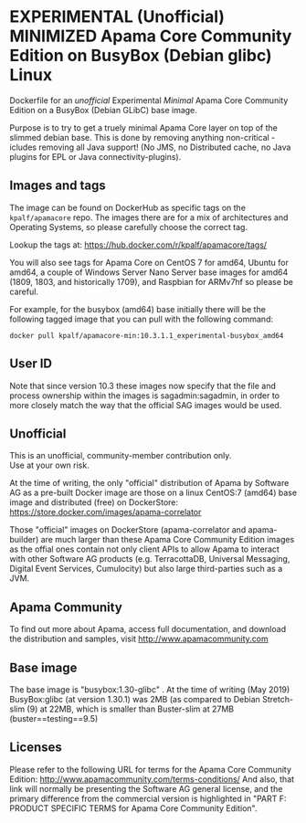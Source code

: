 # EXPERIMENTAL (Unofficial) MINIMIZED Apama Core Community Edition on BusyBox (Debian glibc) Linux 
Dockerfile for an _unofficial_ Experimental *Minimal* Apama Core Community Edition on a BusyBox (Debian GLibC) base image.  

Purpose is to try to get a truely minimal Apama Core layer on top of the slimmed debian base.  This is done by removing anything non-critical - icludes removing all Java support!  (No JMS, no Distributed cache, no Java plugins for EPL or Java connectivity-plugins).


## Images and tags
The image can be found on DockerHub as specific tags on the `kpalf/apamacore` repo.  The images there are for a mix of architectures and Operating Systems, so please carefully choose the correct tag.

Lookup the tags at: https://hub.docker.com/r/kpalf/apamacore/tags/

You will also see tags for Apama Core on CentOS 7 for amd64, Ubuntu for amd64, a couple of Windows Server Nano Server base images  for amd64 (1809, 1803, and historically 1709), and Raspbian for ARMv7hf so please be careful.

For example, for the busybox (amd64) base initially there will be the following tagged image that you can pull with the following command:
```
docker pull kpalf/apamacore-min:10.3.1.1_experimental-busybox_amd64
```

## User ID
Note that since version 10.3 these images now specify that the file and process ownership within the images is sagadmin:sagadmin, in order to more closely match the way that the official SAG images would be used.

## Unofficial
This is an unofficial, community-member contribution only.  
Use at your own risk.

At the time of writing, the only "official" distribution of Apama by Software AG as a pre-built Docker image are those on a linux CentOS:7 (amd64) base image and distributed (free) on DockerStore: https://store.docker.com/images/apama-correlator

Those "official" images on DockerStore (apama-correlator and apama-builder) are much larger than these Apama Core Community Edition images as the offial ones contain not only client APIs to allow Apama to interact with other Software AG products (e.g. TerracottaDB, Universal Messaging, Digital Event Services, Cumulocity) but also large third-parties such as a JVM.

## Apama Community
To find out more about Apama, access full documentation, and download the distribution and samples, visit http://www.apamacommunity.com


## Base image
The base image is "busybox:1.30-glibc" .
At the time of writing (May 2019) BusyBox:glibc (at version 1.30.1) was 2MB (as compared to Debian Stretch-slim (9) at 22MB, which is smaller than Buster-slim at 27MB (buster==testing==9.5)



## Licenses
Please refer to the following URL for terms for the Apama Core Community Edition:
http://www.apamacommunity.com/terms-conditions/
And also, that link will normally be presenting the Software AG general license, and the primary difference from the commercial version is highlighted in "PART F: PRODUCT SPECIFIC TERMS for Apama Core Community Edition".

